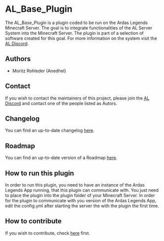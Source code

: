 # AL_Base_Plugin
The AL_Base_Plugin is a plugin coded to be run on the Ardas Legends Minecraft Server.
The goal is to integrate functionalities of the AL Server System into the Minecraft Server.
The plugin is part of a selection of software created for this goal.
For more information on the system visit the [AL Discord](https://discord.gg/UuwHfkA2Df).

## Authors
* Moritz Rohleder (Anedhel)

## Contact
If you wish to contact the maintainers of this project, 
please join the [AL Discord](https://discord.gg/UuwHfkA2Df) and contact one of the people listed as Autors.

## Changelog
You can find an up-to-date changelog [here](CHANGELOG.md).

## Roadmap
You can find an up-to-date version of a Roadmap [here](ROADMAP.md).

## How to run this plugin
In order to run this plugin, you need to have an instance of the Ardas Legends App running, that this plugin can communicate with.
You just need to place the plugin into the plugin folder of your Minecraft Server.
In order for the plugin to communicate with you version of the Ardas Legends App, edit the config.yml after starting the server the with the plugin the first time.

## How to contribute
If you wish to contribute, check [here](CONTRIBUTING.md) first.
